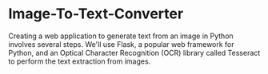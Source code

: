 # Image-To-Text-Converter
Creating a web application to generate text from an image in Python involves several steps. We'll use Flask, a popular web framework for Python, and an Optical Character Recognition (OCR) library called Tesseract to perform the text extraction from images.
